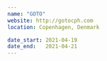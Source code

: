 ```yaml
---
name: "GOTO"
website: http://gotocph.com
location: Copenhagen, Denmark

date_start: 2021-04-19
date_end:   2021-04-21
---
```

